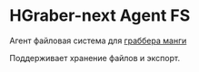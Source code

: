 # HGraber-next Agent FS

Агент файловая система для [граббера манги](https://github.com/gbh007/hgraber-next)

Поддерживает хранение файлов и экспорт.
